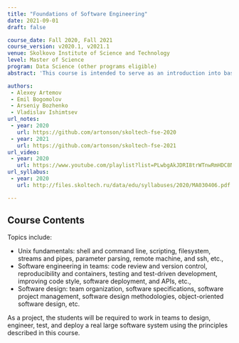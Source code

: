 ```yaml
---
title: "Foundations of Software Engineering"
date: 2021-09-01
draft: false

course_date: Fall 2020, Fall 2021
course_version: v2020.1, v2021.1
venue: Skolkovo Institute of Science and Technology
level: Master of Science
program: Data Science (other programs eligible)
abstract: 'This course is intended to serve as an introduction into basics of everyday industrial software engineering. Oftentimes students seek to obtain proficiency in complicated subjects such as machine learning, algorithms, or computer vision, but lack basic literacy in software engineering and therefore have little practical skills required to carry out research or industrial projects. In this course, our goal is to bridge the gap between basic programming skills commonly taught during BSc programs and the industrial-grade engineering required by top-notch MSc, Ph.D., or R&D positions.'

authors: 
 - Alexey Artemov
 - Emil Bogomolov
 - Arseniy Bozhenko
 - Vladislav Ishimtsev
url_notes: 
 - year: 2020
   url: https://github.com/artonson/skoltech-fse-2020
 - year: 2021
   url: https://github.com/artonson/skoltech-fse-2021
url_video: 
 - year: 2020
   url: https://www.youtube.com/playlist?list=PLwbgAkJDRI8trWTnwRmHDC8NDu3fOGtIK
url_syllabus: 
 - year: 2020
   url: http://files.skoltech.ru/data/edu/syllabuses/2020/MA030406.pdf

---
```


## Course Contents

Topics include:

 * Unix fundamentals: shell and command line, scripting, filesystem, streams and pipes, parameter parsing, remote machine, and ssh, etc.,
 * Software engineering in teams: code review and version control, reproducibility and containers, testing and test-driven development, improving code style, software deployment, and APIs, etc.,
 * Software design: team organization, software specifications, software project management, software design methodologies, object-oriented software design, etc.

As a project, the students will be required to work in teams to design, engineer, test, and deploy a real large software system using the principles described in this course.

